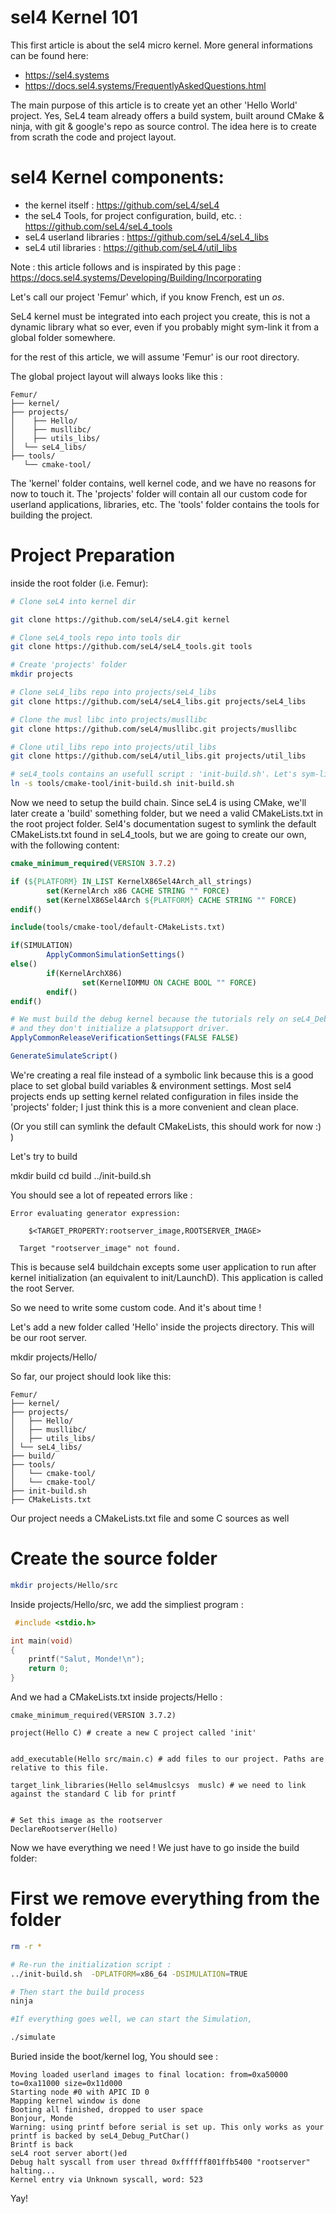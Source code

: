 # sel4 Kernel 101

This first article is about the sel4 micro kernel.
More general informations can be found here:

- <https://sel4.systems>
- <https://docs.sel4.systems/FrequentlyAskedQuestions.html>

The main purpose of this article is to create yet an other 'Hello World' project. Yes, SeL4 team already offers a build system, built around CMake & ninja, with git & google's repo as source control. The idea here is to create from scrath the code and project layout.

# sel4 Kernel components:

- the kernel itself : <https://github.com/seL4/seL4>
- the seL4 Tools, for project configuration, build, etc. : <https://github.com/seL4/seL4_tools>
- seL4 userland libraries : <https://github.com/seL4/seL4_libs>
- seL4 util libraries :  <https://github.com/seL4/util_libs>

Note : this article follows and is inspirated by this page :
<https://docs.sel4.systems/Developing/Building/Incorporating>

Let's call our project 'Femur' which, if you know French, est un _os_.

SeL4 kernel must be integrated into each project you create, this is not a dynamic library what so ever, even if you probably might sym-link it from a global folder somewhere.

for the rest of this article, we will assume 'Femur' is our root directory.

The global project layout will always looks like this :

```
Femur/
├── kernel/
├── projects/
│	 ├── Hello/
│	 ├── musllibc/
│	 ├── utils_libs/
│  └── seL4_libs/
├── tools/  
   └── cmake-tool/
```
The 'kernel' folder contains, well kernel code, and we have no reasons for now to touch it.
The 'projects' folder will contain all our custom code for userland applications, libraries, etc.
The 'tools' folder contains the tools for building the project.

# Project Preparation

inside the root folder (i.e. Femur):

```bash
# Clone seL4 into kernel dir

git clone https://github.com/seL4/seL4.git kernel

# Clone seL4_tools repo into tools dir
git clone https://github.com/seL4/seL4_tools.git tools

# Create 'projects' folder
mkdir projects

# Clone seL4_libs repo into projects/seL4_libs
git clone https://github.com/seL4/seL4_libs.git projects/seL4_libs

# Clone the musl libc into projects/musllibc
git clone https://github.com/seL4/musllibc.git projects/musllibc

# Clone util_libs repo into projects/util_libs
git clone https://github.com/seL4/util_libs.git projects/util_libs

# seL4_tools contains an usefull script : 'init-build.sh'. Let's sym-link it in our root directory.
ln -s tools/cmake-tool/init-build.sh init-build.sh

```

Now we need to setup the build chain. Since seL4 is using CMake, we'll later create a 'build' something folder, but we need a valid CMakeLists.txt in the root project folder. Sel4's documentation sugest to symlink the default CMakeLists.txt found in seL4_tools, but we are going to create our own, with the following content:

```CMake
cmake_minimum_required(VERSION 3.7.2)

if (${PLATFORM} IN_LIST KernelX86Sel4Arch_all_strings)
        set(KernelArch x86 CACHE STRING "" FORCE)
        set(KernelX86Sel4Arch ${PLATFORM} CACHE STRING "" FORCE)
endif()

include(tools/cmake-tool/default-CMakeLists.txt)

if(SIMULATION)
        ApplyCommonSimulationSettings()
else()
        if(KernelArchX86)
                set(KernelIOMMU ON CACHE BOOL "" FORCE)
        endif()
endif()

# We must build the debug kernel because the tutorials rely on seL4_DebugPutChar
# and they don't initialize a platsupport driver.
ApplyCommonReleaseVerificationSettings(FALSE FALSE)

GenerateSimulateScript()
```

We're creating a real file instead of a symbolic link because this is a good place to set global build variables & environment settings. Most sel4 projects ends up setting kernel related configuration in files inside the 'projects' folder; I just think this is a more convenient and clean place.

(Or you still can symlink the default CMakeLists, this should work for now :) )

Let's try to build

mkdir build
cd build
../init-build.sh 

You should see a lot of repeated errors like :

```
Error evaluating generator expression:

    $<TARGET_PROPERTY:rootserver_image,ROOTSERVER_IMAGE>

  Target "rootserver_image" not found.
```

This is because sel4 buildchain excepts some user application to run after kernel initialization (an equivalent to init/LaunchD). This application is called the root Server. 

So we need to write some custom code. And it's about time ! 

Let's add a new folder called 'Hello' inside the projects directory. This will be our root server.

mkdir projects/Hello/

So far, our project should look like this:

```
Femur/  
├── kernel/  
├── projects/  
│	├── Hello/  
│	├── musllibc/  
│	├── utils_libs/  
│ └── seL4_libs/  
├── build/  
├── tools/  
│   └── cmake-tool/  
│   └── cmake-tool/  
├── init-build.sh   
├── CMakeLists.txt  

```
Our project needs a CMakeLists.txt file and some C sources as well

#  Create the source folder

```bash
mkdir projects/Hello/src
```

Inside projects/Hello/src, we add the simpliest program :

```C
 #include <stdio.h>

int main(void)
{
    printf("Salut, Monde!\n");
    return 0;
}
```

And we had a CMakeLists.txt inside projects/Hello :

```
cmake_minimum_required(VERSION 3.7.2)

project(Hello C) # create a new C project called 'init' 


add_executable(Hello src/main.c) # add files to our project. Paths are relative to this file.

target_link_libraries(Hello sel4muslcsys  muslc) # we need to link against the standard C lib for printf


# Set this image as the rootserver
DeclareRootserver(Hello)
```

Now we have everything we need ! We just have to go inside the build folder:

# First we remove everything from the folder
```bash
rm -r *

# Re-run the initialization script :
../init-build.sh  -DPLATFORM=x86_64 -DSIMULATION=TRUE

# Then start the build process
ninja

#If everything goes well, we can start the Simulation,

./simulate
```
Buried inside the boot/kernel log, You should see :

```
Moving loaded userland images to final location: from=0xa50000 to=0xa11000 size=0x11d000
Starting node #0 with APIC ID 0
Mapping kernel window is done
Booting all finished, dropped to user space
Bonjour, Monde
Warning: using printf before serial is set up. This only works as your
printf is backed by seL4_Debug_PutChar()
Brintf is back
seL4 root server abort()ed
Debug halt syscall from user thread 0xffffff801ffb5400 "rootserver"
halting...
Kernel entry via Unknown syscall, word: 523
```

Yay!

